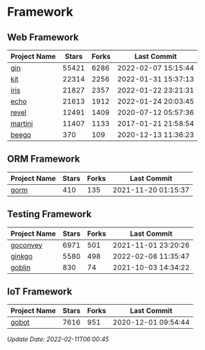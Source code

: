 # Framework

## Web Framework
| Project Name | Stars | Forks | Last Commit |
| ------------ | ----- | ----- | ----------- |
| [gin](https://github.com/gin-gonic/gin) | 55421 | 6286 | 2022-02-07 15:15:44 |
| [kit](https://github.com/go-kit/kit) | 22314 | 2256 | 2022-01-31 15:37:13 |
| [iris](https://github.com/kataras/iris) | 21827 | 2357 | 2022-01-22 23:21:31 |
| [echo](https://github.com/labstack/echo) | 21613 | 1912 | 2022-01-24 20:03:45 |
| [revel](https://github.com/revel/revel) | 12491 | 1409 | 2020-07-12 05:57:36 |
| [martini](https://github.com/go-martini/martini) | 11407 | 1133 | 2017-01-21 21:58:54 |
| [beego](https://github.com/astaxie/beego) | 370 | 109 | 2020-12-13 11:36:23 |

## ORM Framework
| Project Name | Stars | Forks | Last Commit |
| ------------ | ----- | ----- | ----------- |
| [gorm](https://github.com/jinzhu/gorm) | 410 | 135 | 2021-11-20 01:15:37 |

## Testing Framework
| Project Name | Stars | Forks | Last Commit |
| ------------ | ----- | ----- | ----------- |
| [goconvey](https://github.com/smartystreets/goconvey) | 6971 | 501 | 2021-11-01 23:20:26 |
| [ginkgo](https://github.com/onsi/ginkgo) | 5580 | 498 | 2022-02-08 11:35:47 |
| [goblin](https://github.com/franela/goblin) | 830 | 74 | 2021-10-03 14:34:22 |

## IoT Framework
| Project Name | Stars | Forks | Last Commit |
| ------------ | ----- | ----- | ----------- |
| [gobot](https://github.com/hybridgroup/gobot) | 7616 | 951 | 2020-12-01 09:54:44 |

*Update Date: 2022-02-11T06:00:45*
